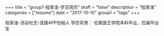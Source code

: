 +++
title = "group1-程家淦-学员简历"
draft = "false"
description = "程家淦"
categories = ["resume"]
date = "2017-10-10"
group1 = "tags"
+++

程家淦-活动社交-连接APP创始人
学历背景：
伦敦国王学院本科毕业，应届毕业生
